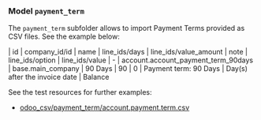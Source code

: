 ### Model `payment_term`

The `payment_term` subfolder allows to import Payment Terms provided as CSV files. See the example below:

| id | company_id/id | name | line_ids/days | line_ids/value_amount | note | line_ids/option | line_ids/value
| -
| account.account_payment_term_90days | base.main_company | 90 Days | 90 | 0 | Payment term: 90 Days | Day(s) after the invoice date | Balance


See the test resources for further examples:
- [odoo_csv/payment_term/account.payment.term.csv](../odoo_initializer/tests/resources/odoo_csv/payment_term/account.payment.term.csv)
